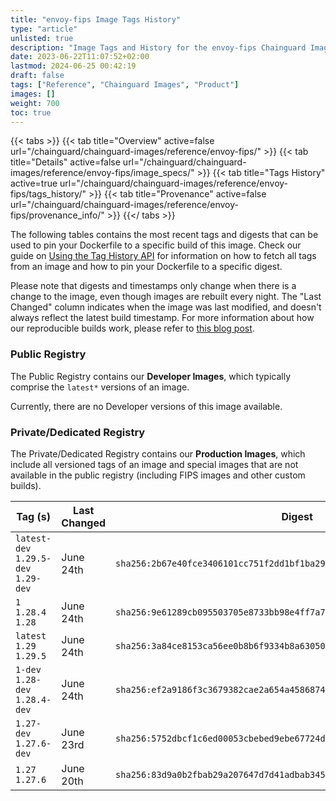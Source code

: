 ```yaml
---
title: "envoy-fips Image Tags History"
type: "article"
unlisted: true
description: "Image Tags and History for the envoy-fips Chainguard Image"
date: 2023-06-22T11:07:52+02:00
lastmod: 2024-06-25 00:42:19
draft: false
tags: ["Reference", "Chainguard Images", "Product"]
images: []
weight: 700
toc: true
---
```


{{< tabs >}}
{{< tab title="Overview" active=false url="/chainguard/chainguard-images/reference/envoy-fips/" >}}
{{< tab title="Details" active=false url="/chainguard/chainguard-images/reference/envoy-fips/image_specs/" >}}
{{< tab title="Tags History" active=true url="/chainguard/chainguard-images/reference/envoy-fips/tags_history/" >}}
{{< tab title="Provenance" active=false url="/chainguard/chainguard-images/reference/envoy-fips/provenance_info/" >}}
{{</ tabs >}}

The following tables contains the most recent tags and digests that can be used to pin your Dockerfile to a specific build of this image. Check our guide on [Using the Tag History API](/chainguard/chainguard-images/using-the-tag-history-api/) for information on how to fetch all tags from an image and how to pin your Dockerfile to a specific digest.

Please note that digests and timestamps only change when there is a change to the image, even though images are rebuilt every night. The "Last Changed" column indicates when the image was last modified, and doesn't always reflect the latest build timestamp. For more information about how our reproducible builds work, please refer to [this blog post](https://www.chainguard.dev/unchained/reproducing-chainguards-reproducible-image-builds).

### Public Registry
The Public Registry contains our **Developer Images**, which typically comprise the `latest*` versions of an image.

Currently, there are no Developer versions of this image available.

### Private/Dedicated Registry
The Private/Dedicated Registry contains our **Production Images**, which include all versioned tags of an image and special images that are not available in the public registry (including FIPS images and other custom builds).

| Tag (s)                               | Last Changed | Digest                                                                    |
|---------------------------------------|--------------|---------------------------------------------------------------------------|
|  `latest-dev` `1.29.5-dev` `1.29-dev` | June 24th    | `sha256:2b67e40fce3406101cc751f2dd1bf1ba293eb0ea1c2f5e5bc77d3a13eca457fe` |
|  `1` `1.28.4` `1.28`                  | June 24th    | `sha256:9e61289cb095503705e8733bb98e4ff7a73dbd3150f2aad78e9517202ee36325` |
|  `latest` `1.29` `1.29.5`             | June 24th    | `sha256:3a84ce8153ca56ee0b8b6f9334b8a63050eab930c4b9ea5fea27f9e0986bcfd4` |
|  `1-dev` `1.28-dev` `1.28.4-dev`      | June 24th    | `sha256:ef2a9186f3c3679382cae2a654a4586874e8039401708ef88989e5738f93ce79` |
|  `1.27-dev` `1.27.6-dev`              | June 23rd    | `sha256:5752dbcf1c6ed00053cbebed9ebe67724d6255f929d1353e706206fe29e9d8f5` |
|  `1.27` `1.27.6`                      | June 20th    | `sha256:83d9a0b2fbab29a207647d7d41adbab345e1a75bbe577b0ce3b781c7520cc692` |

